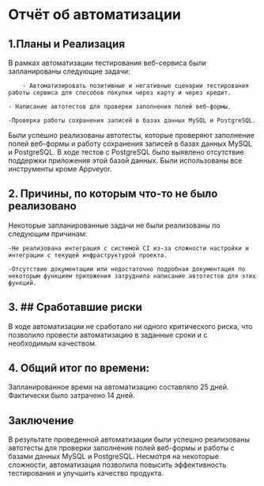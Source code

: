 # **Отчёт об автоматизации**

## **1.Планы и Реализация**

В рамках автоматизации тестирования веб-сервиса были запланированы следующие задачи:

        - Автоматизировать позитивные и негативные сценарии тестирования работы сервиса для способов покупки через карту и через кредит.

    - Написание автотестов для проверки заполнения полей веб-формы.

    -Проверка работы сохранения записей в базах данных MySQL и PostgreSQL.

Были успешно реализованы автотесты, которые проверяют заполнение полей веб-формы и работу сохранения записей в базах данных MySQL и PostgreSQL. В ходе тестов с PostgreSQL было выявлено отсутствие поддержки приложения этой базой данных. Были использованы все инструменты кроме Appveyor.

## **2. Причины, по которым что-то не было реализовано**

Некоторые запланированные задачи не были реализованы по следующим причинам:

    -Не реализована интеграция с системой CI из-за сложности настройки и интеграции с текущей инфраструктурой проекта.

    -Отсутствие документации или недостаточно подробная документация по некоторым функциям приложения затруднила написание автотестов для этих функций.

## **3. ## **Сработавшие риски****

В ходе автоматизации не сработало ни одного критического риска, что позволило провести автоматизацию в заданные сроки и
с необходимым качеством.

## **4.** **Общий итог по времени:**

Запланированное время на автоматизацию составляло 25 дней. Фактически было затрачено 14 дней.

## **Заключение**

В результате проведенной автоматизации были успешно реализованы автотесты для проверки заполнения полей веб-формы и
работы с базами данных MySQL и PostgreSQL. Несмотря на некоторые сложности, автоматизация позволила повысить
эффективность тестирования и улучшить качество продукта.

